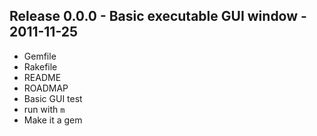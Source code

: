 Release 0.0.0 - Basic executable GUI window - 2011-11-25
---------------------------------------------------------------
* Gemfile
* Rakefile
* README
* ROADMAP
* Basic GUI test
* run with `m`
* Make it a gem

